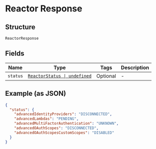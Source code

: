 
# Reactor Response

## Structure

`ReactorResponse`

## Fields

| Name | Type | Tags | Description |
|  --- | --- | --- | --- |
| `status` | [`ReactorStatus \| undefined`](../../doc/models/reactor-status.md) | Optional | - |

## Example (as JSON)

```json
{
  "status": {
    "advancedIdentityProviders": "DISCONNECTED",
    "advancedLambdas": "PENDING",
    "advancedMultiFactorAuthentication": "UNKNOWN",
    "advancedOAuthScopes": "DISCONNECTED",
    "advancedOAuthScopesCustomScopes": "DISABLED"
  }
}
```

